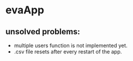# evaApp
## unsolved problems:
- multiple users function is not implemented yet.
- .csv file resets after every restart of the app.
